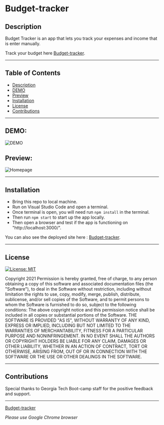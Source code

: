 # Budget-tracker

## Description
  Budget Tracker is an app that lets you track your expenses and income that is enter manually. 
  
  
  Track your budget here [Budget-tracker](https://fathomless-oasis-75128.herokuapp.com/).     

---
  ## Table of Contents
* [Description](#Description)
* [DEMO](#DEMO)
* [Preview](#Preview)
* [Installation](#installation)
* [License](#license)
* [Contributions](#contributions)


---
## DEMO:
![DEMO](./public/assets/img/fitness-tracker-demo.gif)

## Preview: 
![Homepage](./public/assets/img/fitness-homepage.png)




---
## Installation
 - Bring this repo to local machine. 
 - Run on Visual Studio Code and open a terminal. 
 - Once terminal is open, you will need run `npm install` in the terminal. 
 - Then run `npm start` to start up the app locally.  
 - Then open a browser and test if the app is functioning on "http://localhost:3000/". 
 
 You can also see the deployed site here : [Budget-tracker](https://fathomless-oasis-75128.herokuapp.com/).  

---

## License  

[![License: MIT](https://img.shields.io/badge/License-MIT-yellow.svg)](https://opensource.org/licenses/MIT)

Copyright 2021
Permission is hereby granted, free of charge, to any person obtaining a copy of this software and associated documentation files (the "Software"), to deal in the Software without restriction, including without limitation the rights to use, copy, modify, merge, publish, distribute, sublicense, and/or sell copies of the Software, and to permit persons to whom the Software is furnished to do so, subject to the following conditions:
The above copyright notice and this permission notice shall be included in all copies or substantial portions of the Software.
THE SOFTWARE IS PROVIDED "AS IS", WITHOUT WARRANTY OF ANY KIND, EXPRESS OR IMPLIED, INCLUDING BUT NOT LIMITED TO THE WARRANTIES OF MERCHANTABILITY, FITNESS FOR A PARTICULAR PURPOSE AND NONINFRINGEMENT. IN NO EVENT SHALL THE AUTHORS OR COPYRIGHT HOLDERS BE LIABLE FOR ANY CLAIM, DAMAGES OR OTHER LIABILITY, WHETHER IN AN ACTION OF CONTRACT, TORT OR OTHERWISE, ARISING FROM, OUT OF OR IN CONNECTION WITH THE SOFTWARE OR THE USE OR OTHER DEALINGS IN THE SOFTWARE.

---
## Contributions
Special thanks to Georgia Tech Boot-camp staff for the positive feedback and support. 


---

[Budget-tracker](https://fathomless-oasis-75128.herokuapp.com/)

 *Please use Google Chrome browser*
